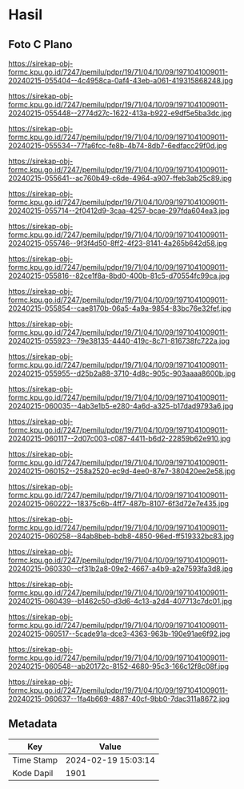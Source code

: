 # Hasil

## Foto C Plano

https://sirekap-obj-formc.kpu.go.id/7247/pemilu/pdpr/19/71/04/10/09/1971041009011-20240215-055404--4c4958ca-0af4-43eb-a061-419315868248.jpg

https://sirekap-obj-formc.kpu.go.id/7247/pemilu/pdpr/19/71/04/10/09/1971041009011-20240215-055448--2774d27c-1622-413a-b922-e9df5e5ba3dc.jpg

https://sirekap-obj-formc.kpu.go.id/7247/pemilu/pdpr/19/71/04/10/09/1971041009011-20240215-055534--77fa6fcc-fe8b-4b74-8db7-6edfacc29f0d.jpg

https://sirekap-obj-formc.kpu.go.id/7247/pemilu/pdpr/19/71/04/10/09/1971041009011-20240215-055641--ac760b49-c6de-4964-a907-ffeb3ab25c89.jpg

https://sirekap-obj-formc.kpu.go.id/7247/pemilu/pdpr/19/71/04/10/09/1971041009011-20240215-055714--2f0412d9-3caa-4257-bcae-297fda604ea3.jpg

https://sirekap-obj-formc.kpu.go.id/7247/pemilu/pdpr/19/71/04/10/09/1971041009011-20240215-055746--9f3f4d50-8ff2-4f23-8141-4a265b642d58.jpg

https://sirekap-obj-formc.kpu.go.id/7247/pemilu/pdpr/19/71/04/10/09/1971041009011-20240215-055816--82ce1f8a-8bd0-400b-81c5-d70554fc99ca.jpg

https://sirekap-obj-formc.kpu.go.id/7247/pemilu/pdpr/19/71/04/10/09/1971041009011-20240215-055854--cae8170b-06a5-4a9a-9854-83bc76e32fef.jpg

https://sirekap-obj-formc.kpu.go.id/7247/pemilu/pdpr/19/71/04/10/09/1971041009011-20240215-055923--79e38135-4440-419c-8c71-816738fc722a.jpg

https://sirekap-obj-formc.kpu.go.id/7247/pemilu/pdpr/19/71/04/10/09/1971041009011-20240215-055955--d25b2a88-3710-4d8c-905c-903aaaa8600b.jpg

https://sirekap-obj-formc.kpu.go.id/7247/pemilu/pdpr/19/71/04/10/09/1971041009011-20240215-060035--4ab3e1b5-e280-4a6d-a325-b17dad9793a6.jpg

https://sirekap-obj-formc.kpu.go.id/7247/pemilu/pdpr/19/71/04/10/09/1971041009011-20240215-060117--2d07c003-c087-4411-b6d2-22859b62e910.jpg

https://sirekap-obj-formc.kpu.go.id/7247/pemilu/pdpr/19/71/04/10/09/1971041009011-20240215-060152--258a2520-ec9d-4ee0-87e7-380420ee2e58.jpg

https://sirekap-obj-formc.kpu.go.id/7247/pemilu/pdpr/19/71/04/10/09/1971041009011-20240215-060222--18375c6b-4ff7-487b-8107-6f3d72e7e435.jpg

https://sirekap-obj-formc.kpu.go.id/7247/pemilu/pdpr/19/71/04/10/09/1971041009011-20240215-060258--84ab8beb-bdb8-4850-96ed-ff519332bc83.jpg

https://sirekap-obj-formc.kpu.go.id/7247/pemilu/pdpr/19/71/04/10/09/1971041009011-20240215-060330--cf31b2a8-09e2-4667-a4b9-a2e7593fa3d8.jpg

https://sirekap-obj-formc.kpu.go.id/7247/pemilu/pdpr/19/71/04/10/09/1971041009011-20240215-060439--b1462c50-d3d6-4c13-a2d4-407713c7dc01.jpg

https://sirekap-obj-formc.kpu.go.id/7247/pemilu/pdpr/19/71/04/10/09/1971041009011-20240215-060517--5cade91a-dce3-4363-963b-190e91ae6f92.jpg

https://sirekap-obj-formc.kpu.go.id/7247/pemilu/pdpr/19/71/04/10/09/1971041009011-20240215-060548--ab20172c-8152-4680-95c3-166c12f8c08f.jpg

https://sirekap-obj-formc.kpu.go.id/7247/pemilu/pdpr/19/71/04/10/09/1971041009011-20240215-060637--1fa4b669-4887-40cf-9bb0-7dac311a8672.jpg


## Metadata

| Key        | Value               |
| ---------- | ------------------- |
| Time Stamp | 2024-02-19 15:03:14 |
| Kode Dapil | 1901                |



